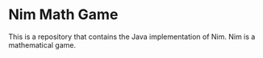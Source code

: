 # Nim Math Game
 This is a repository that contains the Java implementation of Nim. Nim is a mathematical game.
